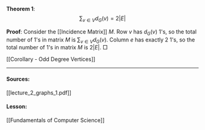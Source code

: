 **Theorem 1**: 
$$\sum_{v \in V} d_G(v) = 2|E|$$

**Proof**: Consider the [[Incidence Matrix]] $M$. Row $v$ has $d_G(v)$ 1's, so the total number of 1's in matrix $M$ is $\sum_{v \in V} d_G(v)$. Column $e$ has exactly 2 1's, so the total number of 1's in matrix $M$ is $2|E|$. □

[[Corollary - Odd Degree Vertices]]

---
#### Sources:
[[lecture_2_graphs_1.pdf]]
#### Lesson:
[[Fundamentals of Computer Science]]